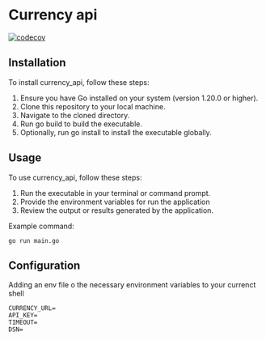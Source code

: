 # Currency api

[![codecov](https://codecov.io/github/JackMortDT/currency_api/branch/master/graph/badge.svg?token=TNRE5HEBQ0)](https://codecov.io/github/JackMortDT/currency_api)

## Installation

To install currency_api, follow these steps:

1. Ensure you have Go installed on your system (version 1.20.0 or higher).
2. Clone this repository to your local machine.
3. Navigate to the cloned directory.
4. Run go build to build the executable.
5. Optionally, run go install to install the executable globally.

## Usage

To use currency_api, follow these steps:

1. Run the executable in your terminal or command prompt.
2. Provide the environment variables for run the application
3. Review the output or results generated by the application.

Example command:

```shell
go run main.go
```

## Configuration

Adding an env file o the necessary environment variables to your currenct shell

```.env
CURRENCY_URL=
API_KEY=
TIMEOUT=
DSN=
```
